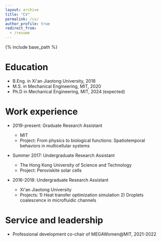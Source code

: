 ```yaml
---
layout: archive
title: "CV"
permalink: /cv/
author_profile: true
redirect_from:
  - /resume
---
```


{% include base_path %}

Education
======
* B.Eng. in Xi'an Jiaotong University, 2018
* M.S. in Mechanical Engineering, MIT, 2020
* Ph.D in Mechanical Engineering, MIT, 2024 (expected)

Work experience
======
* 2019-present: Graduate Research Assistant
  * MIT
  * Project: From physics to biological functions: Spatiotemporal behaviors in multicellular systems

* Summer 2017: Undergraduate Research Assistant
  * The Hong Kong University of Science and Technology
  * Project: Peroviskite solar cells

* 2016-2018: Undergraduate Research Assistant
  * Xi'an Jiaotong University
  * Projects: 1) Heat transfer optimization simulation 2) Droplets coalescence in microfluidic channels
  
Service and leadership
======
* Professional development co-chair of MEGAWomen@MIT, 2021-2022
